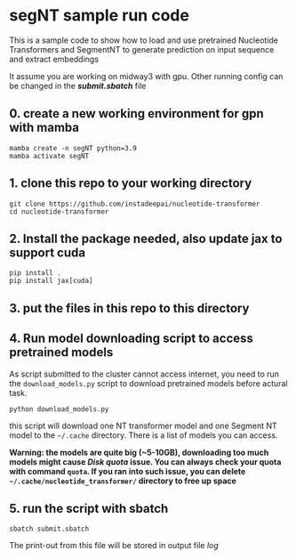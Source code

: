 # segNT sample run code
This is a sample code to show how to load and use pretrained Nucleotide Transformers and SegmentNT to generate prediction on input sequence and extract embeddings

It assume you are working on midway3 with gpu. Other running config can be changed in the ***submit.sbatch*** file
## 0. create a new working environment for gpn with mamba
```
mamba create -n segNT python=3.9
mamba activate segNT
```
## 1. clone this repo to your working directory
```
git clone https://github.com/instadeepai/nucleotide-transformer
cd nucleotide-transformer
```
## 2. Install the package needed, also update jax to support cuda
```
pip install .
pip install jax[cuda]
```
## 3. put the files in this repo to this directory
## 4. Run model downloading script to access pretrained models
As script submitted to the cluster cannot access internet, you need to run the ```download_models.py``` script to download pretrained models before actural task.
```
python download_models.py
```
this script will download one NT transformer model and one Segment NT model to the ```~/.cache``` directory. There is a list of models you can access. 

**Warning: the models are quite big (~5-10GB), downloading too much models might cause *Disk quota* issue. You can always check your quota with command ```quota```. If you ran into such issue, you can delete ```~/.cache/nucleotide_transformer/``` directory to free up space**
## 5. run the script with sbatch
```
sbatch submit.sbatch
```
The print-out from this file will be stored in output file *log*
